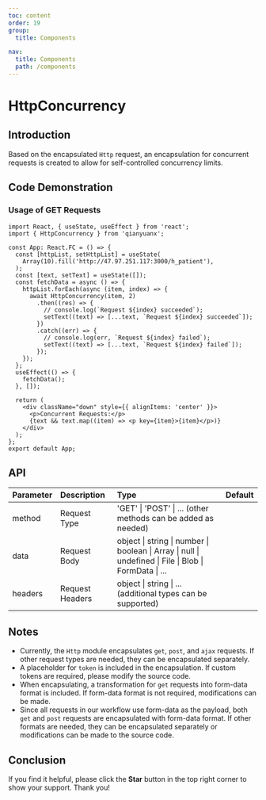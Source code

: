 ```yaml
---
toc: content
order: 19
group:
  title: Components

nav:
  title: Components
  path: /components
---
```


# HttpConcurrency

## Introduction

Based on the encapsulated `Http` request, an encapsulation for concurrent requests is created to allow for self-controlled concurrency limits.

## Code Demonstration

### Usage of GET Requests

```tsx
import React, { useState, useEffect } from 'react';
import { HttpConcurrency } from 'qianyuanx';

const App: React.FC = () => {
  const [httpList, setHttpList] = useState(
    Array(10).fill('http://47.97.251.117:3000/h_patient'),
  );
  const [text, setText] = useState([]);
  const fetchData = async () => {
    httpList.forEach(async (item, index) => {
      await HttpConcurrency(item, 2)
        .then((res) => {
          // console.log(`Request ${index} succeeded`);
          setText((text) => [...text, `Request ${index} succeeded`]);
        })
        .catch((err) => {
          // console.log(err, `Request ${index} failed`);
          setText((text) => [...text, `Request ${index} failed`]);
        });
    });
  };
  useEffect(() => {
    fetchData();
  }, []);

  return (
    <div className="down" style={{ alignItems: 'center' }}>
      <p>Concurrent Requests:</p>
      {text && text.map((item) => <p key={item}>{item}</p>)}
    </div>
  );
};
export default App;
```

## API

| Parameter | Description     | Type                                                                                                   | Default |
| :-------- | :-------------- | :----------------------------------------------------------------------------------------------------- | :------ |
| method    | Request Type    | 'GET' \| 'POST' \| ... (other methods can be added as needed)                                          |
| data      | Request Body    | object \| string \| number \| boolean \| Array \| null \| undefined \| File \| Blob \| FormData \| ... |
| headers   | Request Headers | object \| string \| ... (additional types can be supported)                                            |

## Notes

- Currently, the `Http` module encapsulates `get`, `post`, and `ajax` requests. If other request types are needed, they can be encapsulated separately.
- A placeholder for `token` is included in the encapsulation. If custom tokens are required, please modify the source code.
- When encapsulating, a transformation for `get` requests into form-data format is included. If form-data format is not required, modifications can be made.
- Since all requests in our workflow use form-data as the payload, both `get` and `post` requests are encapsulated with form-data format. If other formats are needed, they can be encapsulated separately or modifications can be made to the source code.

## Conclusion

If you find it helpful, please click the **Star** button in the top right corner to show your support. Thank you!

